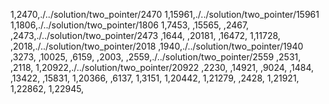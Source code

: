 1,2470,./../solution/two_pointer/2470
1,15961,./../solution/two_pointer/15961
1,1806,./../solution/two_pointer/1806
1,7453,
,15565,
,2467,
,2473,./../solution/two_pointer/2473
,1644,
,20181,
,16472,
1,11728,
,2018,./../solution/two_pointer/2018
,1940,./../solution/two_pointer/1940
,3273,
,10025,
,6159,
,2003,
,2559,./../solution/two_pointer/2559
,2531,
,2118,
1,20922,./../solution/two_pointer/20922
,2230,
,14921,
,9024,
,1484,
,13422,
,15831,
1,20366,
,6137,
1,3151,
1,20442,
1,21279,
,2428,
1,21921,
1,22862,
1,22945,
